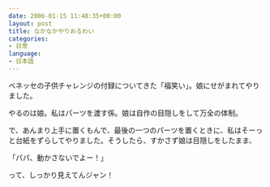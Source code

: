 ```yaml
---
date: 2006-01-15 11:48:35+00:00
layout: post
title: なかなかやりおるわい
categories:
- 日常
language:
- 日本語
---
```


ベネッセの子供チャレンジの付録についてきた「福笑い」。娘にせがまれてやりました。

やるのは娘。私はパーツを渡す係。娘は自作の目隠しをして万全の体制。

で、あんまり上手に置くもんで、最後の一つのパーツを置くときに、私はそーっと台紙をずらしてやりました。そうしたら、すかさず娘は目隠しをしたまま、

「パパ、動かさないでよー！」

って、しっかり見えてんジャン！
